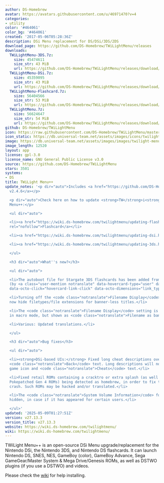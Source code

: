 ```yaml
---
author: DS-Homebrew
avatar: https://avatars.githubusercontent.com/u/46971470?v=4
categories:
- utility
color: '#464061'
color_bg: '#464061'
created: '2017-05-06T05:28:36Z'
description: DSi Menu replacement for DS/DSi/3DS/2DS
download_page: https://github.com/DS-Homebrew/TWiLightMenu/releases
downloads:
  TWiLightMenu-3DS.7z:
    size: 45474611
    size_str: 43 MiB
    url: https://github.com/DS-Homebrew/TWiLightMenu/releases/download/v27.13.3/TWiLightMenu-3DS.7z
  TWiLightMenu-DSi.7z:
    size: 45359095
    size_str: 43 MiB
    url: https://github.com/DS-Homebrew/TWiLightMenu/releases/download/v27.13.3/TWiLightMenu-DSi.7z
  TWiLightMenu-Flashcard.7z:
    size: 56404566
    size_str: 53 MiB
    url: https://github.com/DS-Homebrew/TWiLightMenu/releases/download/v27.13.3/TWiLightMenu-Flashcard.7z
  TWiLightMenu.7z:
    size: 56624647
    size_str: 54 MiB
    url: https://github.com/DS-Homebrew/TWiLightMenu/releases/download/v27.13.3/TWiLightMenu.7z
github: DS-Homebrew/TWiLightMenu
icon: https://raw.githubusercontent.com/DS-Homebrew/TWiLightMenu/master/booter/Twilight%2B%2B-animated%20icon-fix.gif
icon_static: https://db.universal-team.net/assets/images/icons/twilight-menu.png
image: https://db.universal-team.net/assets/images/images/twilight-menu.png
image_length: 12520
layout: app
license: gpl-3.0
license_name: GNU General Public License v3.0
source: https://github.com/DS-Homebrew/TWiLightMenu
stars: 3501
systems:
- DS
title: TWiLight Menu++
update_notes: '<p dir="auto">Includes <a href="https://github.com/DS-Homebrew/nds-bootstrap/releases/tag/v2.4.6">nds-bootstrap
  v2.4.6</a></p>

  <p dir="auto">Check here on how to update <strong>TW</strong>i<strong>L</strong>ight
  Menu++:</p>

  <ul dir="auto">

  <li><a href="https://wiki.ds-homebrew.com/twilightmenu/updating-flashcard.html"
  rel="nofollow">Flashcard</a></li>

  <li><a href="https://wiki.ds-homebrew.com/twilightmenu/updating-dsi.html" rel="nofollow">DSi</a></li>

  <li><a href="https://wiki.ds-homebrew.com/twilightmenu/updating-3ds.html" rel="nofollow">3DS</a></li>

  </ul>

  <h3 dir="auto">What''s new?</h3>

  <ul dir="auto">

  <li>The autoboot file for Stargate 3DS flashcards has been added from nds-miniboot
  (by <a class="user-mention notranslate" data-hovercard-type="user" data-hovercard-url="/users/asiekierka/hovercard"
  data-octo-click="hovercard-link-click" data-octo-dimensions="link_type:self" href="https://github.com/asiekierka">@asiekierka</a>).</li>

  <li>Turning off the <code class="notranslate">Filename Display</code> setting will
  now hide filetypes/file extensions for banner-less titles.</li>

  <li>The <code class="notranslate">Filename Display</code> setting is now visible
  in macro mode, but shown as <code class="notranslate">Filename as banner text</code>.</li>

  <li>Various: Updated translations.</li>

  </ul>

  <h3 dir="auto">Bug fixes</h3>

  <ul dir="auto">

  <li><strong>DSi-based UIs:</strong> Fixed long cheat descriptions overlapping the
  <code class="notranslate">Back</code> text. Long descriptions will now hide the
  game icon and <code class="notranslate">Cheats</code> text.</li>

  <li>Fixed retail ROMs containing a cracktro or extra splash (as well as the 3-in-1
  Pokepatched Gen 4 ROMs) being detected as homebrew, in order to fix the white screen
  crash. Such ROMs may be hacked and/or translated.</li>

  <li>The <code class="notranslate">System Volume Information</code> folder is now
  hidden, in case if it has appeared for certain users.</li>

  </ul>'
updated: '2025-05-09T01:27:51Z'
version: v27.13.3
version_title: v27.13.3
website: https://wiki.ds-homebrew.com/twilightmenu/
wiki: https://wiki.ds-homebrew.com/twilightmenu/
---
```

TWiLight Menu++ is an open-source DSi Menu upgrade/replacement for the Nintendo DSi, the Nintendo 3DS, and Nintendo DS flashcards. It can launch Nintendo DS, SNES, NES, GameBoy (color), GameBoy Advance, Sega GameGear/Master System & Mega Drive/Genesis ROMs, as well as DSTWO plugins (if you use a DSTWO) and videos.

Please check the [wiki](https://wiki.ds-homebrew.com/twilightmenu/) for help installing.